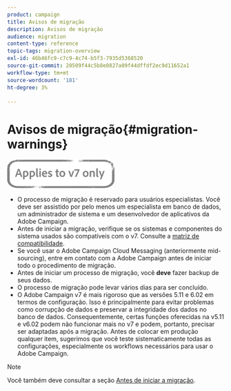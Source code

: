 ```yaml
---
product: campaign
title: Avisos de migração
description: Avisos de migração
audience: migration
content-type: reference
topic-tags: migration-overview
exl-id: 46b46fc9-c7c9-4c74-b5f3-7935d5368520
source-git-commit: 20509f44c5b8e0827a09f44dffdf2ec9d11652a1
workflow-type: tm+mt
source-wordcount: '181'
ht-degree: 3%

---
```


# Avisos de migração{#migration-warnings}

![](../../assets/v7-only.svg)

* O processo de migração é reservado para usuários especialistas. Você deve ser assistido por pelo menos um especialista em banco de dados, um administrador de sistema e um desenvolvedor de aplicativos da Adobe Campaign.
* Antes de iniciar a migração, verifique se os sistemas e componentes do sistema usados são compatíveis com o v7. Consulte a [matriz de compatibilidade](../../rn/using/compatibility-matrix.md).
* Se você usar o Adobe Campaign Cloud Messaging (anteriormente mid-sourcing), entre em contato com a Adobe Campaign antes de iniciar todo o procedimento de migração.
* Antes de iniciar um processo de migração, você **deve** fazer backup de seus dados.
* O processo de migração pode levar vários dias para ser concluído.
* O Adobe Campaign v7 é mais rigoroso que as versões 5.11 e 6.02 em termos de configuração. Isso é principalmente para evitar problemas como corrupção de dados e preservar a integridade dos dados no banco de dados. Consequentemente, certas funções oferecidas na v5.11 e v6.02 podem não funcionar mais no v7 e podem, portanto, precisar ser adaptadas após a migração. Antes de colocar em produção qualquer item, sugerimos que você teste sistematicamente todas as configurações, especialmente os workflows necessários para usar o Adobe Campaign.

>[!NOTE]
>
>Você também deve consultar a seção [Antes de iniciar a migração](../../migration/using/before-starting-migration.md).
